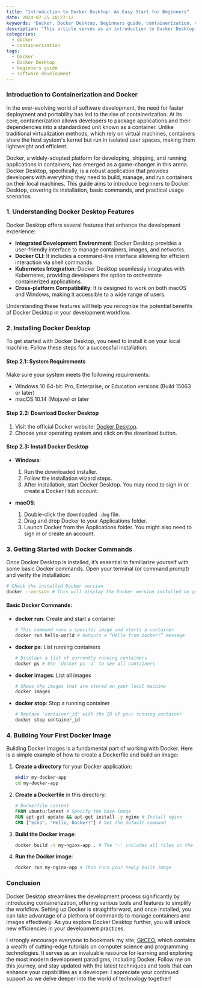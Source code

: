 ```yaml
---
title: "Introduction to Docker Desktop: An Easy Start for Beginners"
date: 2024-07-25 20:27:12
keywords: "Docker, Docker Desktop, beginners guide, containerization, virtual machines"
description: "This article serves as an introduction to Docker Desktop, uncovering its features, installation process, and usage for beginners. Docker Desktop simplifies the development workflow by enabling developers to create, share, and run applications within containers. This piece elaborates on the concepts of containerization, how Docker Desktop enhances productivity, and a step-by-step guide on setting it up. Also included are practical examples and best practices for leveraging Docker in software development. With this comprehensive tutorial, beginners will gain the necessary knowledge to start using Docker Desktop efficiently and effectively."
categories:
  - docker
  - containerization
tags:
  - Docker
  - Docker Desktop
  - beginners guide
  - software development
---
```


### Introduction to Containerization and Docker

In the ever-evolving world of software development, the need for faster deployment and portability has led to the rise of containerization. At its core, containerization allows developers to package applications and their dependencies into a standardized unit known as a container. Unlike traditional virtualization methods, which rely on virtual machines, containers share the host system's kernel but run in isolated user spaces, making them lightweight and efficient.

Docker, a widely-adopted platform for developing, shipping, and running applications in containers, has emerged as a game-changer in this arena. Docker Desktop, specifically, is a robust application that provides developers with everything they need to build, manage, and run containers on their local machines. This guide aims to introduce beginners to Docker Desktop, covering its installation, basic commands, and practical usage scenarios.

<!-- more -->

### 1. Understanding Docker Desktop Features

Docker Desktop offers several features that enhance the development experience:
- **Integrated Development Environment**: Docker Desktop provides a user-friendly interface to manage containers, images, and networks.
- **Docker CLI**: It includes a command-line interface allowing for efficient interaction via shell commands.
- **Kubernetes Integration**: Docker Desktop seamlessly integrates with Kubernetes, providing developers the option to orchestrate containerized applications.
- **Cross-platform Compatibility**: It is designed to work on both macOS and Windows, making it accessible to a wide range of users.

Understanding these features will help you recognize the potential benefits of Docker Desktop in your development workflow.

### 2. Installing Docker Desktop

To get started with Docker Desktop, you need to install it on your local machine. Follow these steps for a successful installation:

#### Step 2.1: System Requirements
Make sure your system meets the following requirements:
- Windows 10 64-bit: Pro, Enterprise, or Education versions (Build 15063 or later)
- macOS 10.14 (Mojave) or later

#### Step 2.2: Download Docker Desktop
1. Visit the official Docker website: [Docker Desktop](https://www.docker.com/products/docker-desktop).
2. Choose your operating system and click on the download button.

#### Step 2.3: Install Docker Desktop
- **Windows**:
  1. Run the downloaded installer.
  2. Follow the installation wizard steps.
  3. After installation, start Docker Desktop. You may need to sign in or create a Docker Hub account.

- **macOS**:
  1. Double-click the downloaded `.dmg` file.
  2. Drag and drop Docker to your Applications folder.
  3. Launch Docker from the Applications folder. You might also need to sign in or create an account.

### 3. Getting Started with Docker Commands

Once Docker Desktop is installed, it’s essential to familiarize yourself with some basic Docker commands. Open your terminal (or command prompt) and verify the installation:

```bash
# Check the installed Docker version
docker --version # This will display the Docker version installed on your system
```

#### Basic Docker Commands:
- **docker run**: Create and start a container
    ```bash
    # This command runs a specific image and starts a container
    docker run hello-world # Outputs a “Hello from Docker!” message
    ```

- **docker ps**: List running containers
    ```bash
    # Displays a list of currently running containers
    docker ps # Use 'docker ps -a' to see all containers
    ```

- **docker images**: List all images
    ```bash
    # Shows the images that are stored on your local machine
    docker images
    ```

- **docker stop**: Stop a running container
    ```bash
    # Replace 'container_id' with the ID of your running container
    docker stop container_id
    ```

### 4. Building Your First Docker Image

Building Docker images is a fundamental part of working with Docker. Here is a simple example of how to create a Dockerfile and build an image:

1. **Create a directory** for your Docker application:
    ```bash
    mkdir my-docker-app
    cd my-docker-app
    ```

2. **Create a Dockerfile** in this directory:
    ```Dockerfile
    # Dockerfile content
    FROM ubuntu:latest # Specify the base image
    RUN apt-get update && apt-get install -y nginx # Install nginx
    CMD ["echo", "Hello, Docker!"] # Set the default command
    ```

3. **Build the Docker image**:
    ```bash
    docker build -t my-nginx-app . # The '-' includes all files in the current context
    ```

4. **Run the Docker image**:
    ```bash
    docker run my-nginx-app # This runs your newly built image
    ```

### Conclusion

Docker Desktop streamlines the development process significantly by introducing containerization, offering various tools and features to simplify the workflow. Setting up Docker is straightforward, and once installed, you can take advantage of a plethora of commands to manage containers and images effectively. As you explore Docker Desktop further, you will unlock new efficiencies in your development practices.

I strongly encourage everyone to bookmark my site, [GitCEO](https://gitceo.com), which contains a wealth of cutting-edge tutorials on computer science and programming technologies. It serves as an invaluable resource for learning and exploring the most modern development paradigms, including Docker. Follow me on this journey, and stay updated with the latest techniques and tools that can enhance your capabilities as a developer. I appreciate your continued support as we delve deeper into the world of technology together!